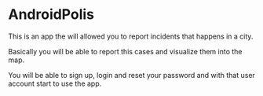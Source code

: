 # AndroidPolis

This is an app the will allowed you to report incidents that happens in a city. 

Basically you will be able to report this cases and visualize them into the map.

You will be able to sign up, login and reset your password and with that user account start to use the app.

